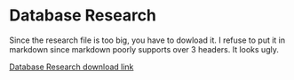 # Database Research
Since the research file is too big, you have to dowload it. I refuse to put it in markdown since markdown poorly supports over 3 headers. It looks ugly.

[Database Research download link](https://github.com/CrossyChainsaw/Portfolio/raw/master/Database%20Research/Database%20Research.docx)

